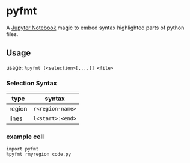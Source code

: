 # pyfmt

A [Jupyter Notebook][1] magic to embed syntax highlighted parts of python files.

[1]: http://jupyter.org/

## Usage

usage: `%pyfmt [<selection>[,...]] <file>`

### Selection Syntax

|type|syntax|
|-|-|
|region|`r<region-name>`|
|lines|`l<start>:<end>`|


### example cell

```
import pyfmt
%pyfmt rmyregion code.py
```

